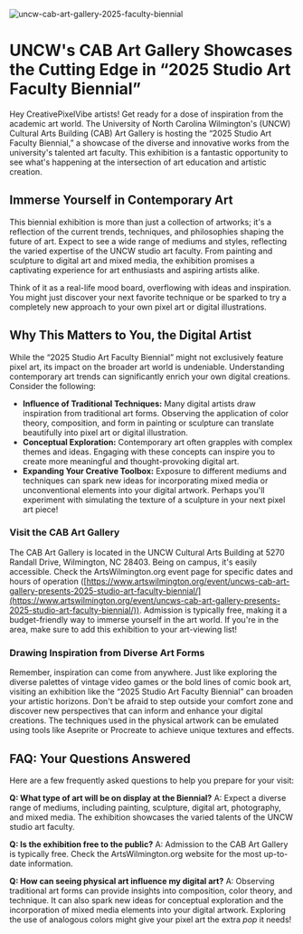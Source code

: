 ![uncw-cab-art-gallery-2025-faculty-biennial](https://images.pexels.com/photos/33389718/pexels-photo-33389718.jpeg?auto=compress&cs=tinysrgb&fit=crop&h=627&w=1200)

# UNCW's CAB Art Gallery Showcases the Cutting Edge in “2025 Studio Art Faculty Biennial”

Hey CreativePixelVibe artists! Get ready for a dose of inspiration from the academic art world. The University of North Carolina Wilmington's (UNCW) Cultural Arts Building (CAB) Art Gallery is hosting the “2025 Studio Art Faculty Biennial,” a showcase of the diverse and innovative works from the university's talented art faculty. This exhibition is a fantastic opportunity to see what's happening at the intersection of art education and artistic creation.

## Immerse Yourself in Contemporary Art

This biennial exhibition is more than just a collection of artworks; it's a reflection of the current trends, techniques, and philosophies shaping the future of art. Expect to see a wide range of mediums and styles, reflecting the varied expertise of the UNCW studio art faculty. From painting and sculpture to digital art and mixed media, the exhibition promises a captivating experience for art enthusiasts and aspiring artists alike.

Think of it as a real-life mood board, overflowing with ideas and inspiration. You might just discover your next favorite technique or be sparked to try a completely new approach to your own pixel art or digital illustrations.

## Why This Matters to You, the Digital Artist

While the “2025 Studio Art Faculty Biennial” might not exclusively feature pixel art, its impact on the broader art world is undeniable. Understanding contemporary art trends can significantly enrich your own digital creations. Consider the following:

*   **Influence of Traditional Techniques:** Many digital artists draw inspiration from traditional art forms. Observing the application of color theory, composition, and form in painting or sculpture can translate beautifully into pixel art or digital illustration.
*   **Conceptual Exploration:** Contemporary art often grapples with complex themes and ideas. Engaging with these concepts can inspire you to create more meaningful and thought-provoking digital art.
*   **Expanding Your Creative Toolbox:** Exposure to different mediums and techniques can spark new ideas for incorporating mixed media or unconventional elements into your digital artwork. Perhaps you'll experiment with simulating the texture of a sculpture in your next pixel art piece!

### Visit the CAB Art Gallery

The CAB Art Gallery is located in the UNCW Cultural Arts Building at 5270 Randall Drive, Wilmington, NC 28403. Being on campus, it's easily accessible. Check the ArtsWilmington.org event page for specific dates and hours of operation ([https://www.artswilmington.org/event/uncws-cab-art-gallery-presents-2025-studio-art-faculty-biennial/](https://www.artswilmington.org/event/uncws-cab-art-gallery-presents-2025-studio-art-faculty-biennial/)). Admission is typically free, making it a budget-friendly way to immerse yourself in the art world. If you're in the area, make sure to add this exhibition to your art-viewing list!

### Drawing Inspiration from Diverse Art Forms

Remember, inspiration can come from anywhere. Just like exploring the diverse palettes of vintage video games or the bold lines of comic book art, visiting an exhibition like the “2025 Studio Art Faculty Biennial” can broaden your artistic horizons. Don't be afraid to step outside your comfort zone and discover new perspectives that can inform and enhance your digital creations. The techniques used in the physical artwork can be emulated using tools like Aseprite or Procreate to achieve unique textures and effects.

## FAQ: Your Questions Answered

Here are a few frequently asked questions to help you prepare for your visit:

**Q: What type of art will be on display at the Biennial?**
A: Expect a diverse range of mediums, including painting, sculpture, digital art, photography, and mixed media. The exhibition showcases the varied talents of the UNCW studio art faculty.

**Q: Is the exhibition free to the public?**
A: Admission to the CAB Art Gallery is typically free. Check the ArtsWilmington.org website for the most up-to-date information.

**Q: How can seeing physical art influence my digital art?**
A: Observing traditional art forms can provide insights into composition, color theory, and technique. It can also spark new ideas for conceptual exploration and the incorporation of mixed media elements into your digital artwork. Exploring the use of analogous colors might give your pixel art the extra *pop* it needs!
